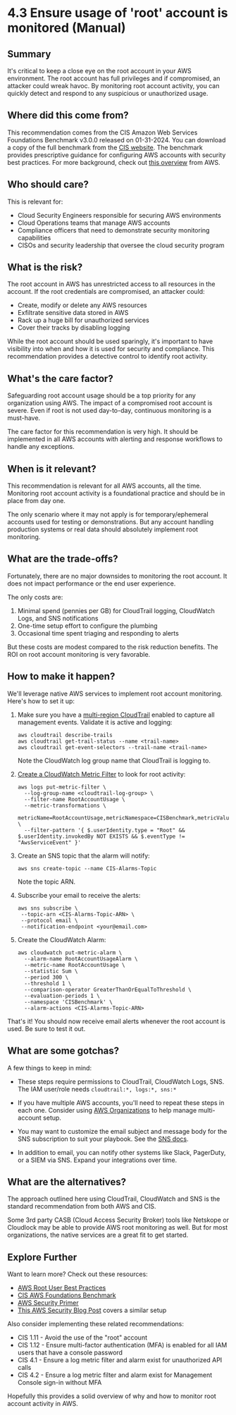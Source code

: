 # 4.3 Ensure usage of 'root' account is monitored (Manual)

## Summary
It's critical to keep a close eye on the root account in your AWS environment. The root account has full privileges and if compromised, an attacker could wreak havoc. By monitoring root account activity, you can quickly detect and respond to any suspicious or unauthorized usage.

## Where did this come from?
This recommendation comes from the CIS Amazon Web Services Foundations Benchmark v3.0.0 released on 01-31-2024. You can download a copy of the full benchmark from the [CIS website](https://downloads.cisecurity.org/#/). The benchmark provides prescriptive guidance for configuring AWS accounts with security best practices. For more background, check out [this overview](https://docs.aws.amazon.com/securityhub/latest/userguide/securityhub-cis-controls.html) from AWS.

## Who should care? 
This is relevant for:
- Cloud Security Engineers responsible for securing AWS environments
- Cloud Operations teams that manage AWS accounts
- Compliance officers that need to demonstrate security monitoring capabilities
- CISOs and security leadership that oversee the cloud security program

## What is the risk?
The root account in AWS has unrestricted access to all resources in the account. If the root credentials are compromised, an attacker could:
- Create, modify or delete any AWS resources 
- Exfiltrate sensitive data stored in AWS
- Rack up a huge bill for unauthorized services
- Cover their tracks by disabling logging 

While the root account should be used sparingly, it's important to have visibility into when and how it is used for security and compliance. This recommendation provides a detective control to identify root activity.

## What's the care factor?
Safeguarding root account usage should be a top priority for any organization using AWS. The impact of a compromised root account is severe. Even if root is not used day-to-day, continuous monitoring is a must-have.

The care factor for this recommendation is very high. It should be implemented in all AWS accounts with alerting and response workflows to handle any exceptions.

## When is it relevant?
This recommendation is relevant for all AWS accounts, all the time. Monitoring root account activity is a foundational practice and should be in place from day one.

The only scenario where it may not apply is for temporary/ephemeral accounts used for testing or demonstrations. But any account handling production systems or real data should absolutely implement root monitoring.

## What are the trade-offs?
Fortunately, there are no major downsides to monitoring the root account. It does not impact performance or the end user experience. 

The only costs are:
1) Minimal spend (pennies per GB) for CloudTrail logging, CloudWatch Logs, and SNS notifications 
2) One-time setup effort to configure the plumbing
3) Occasional time spent triaging and responding to alerts

But these costs are modest compared to the risk reduction benefits. The ROI on root account monitoring is very favorable.

## How to make it happen?
We'll leverage native AWS services to implement root account monitoring. Here's how to set it up:

1. Make sure you have a [multi-region CloudTrail](https://docs.aws.amazon.com/awscloudtrail/latest/userguide/receive-cloudtrail-log-files-from-multiple-regions.html) enabled to capture all management events. Validate it is active and logging:

   ```
   aws cloudtrail describe-trails
   aws cloudtrail get-trail-status --name <trail-name>
   aws cloudtrail get-event-selectors --trail-name <trail-name>
   ```

   Note the CloudWatch log group name that CloudTrail is logging to.

2. [Create a CloudWatch Metric Filter](https://docs.aws.amazon.com/AmazonCloudWatch/latest/logs/MonitoringLogData.html) to look for root activity:

   ```   
   aws logs put-metric-filter \
     --log-group-name <cloudtrail-log-group> \
     --filter-name RootAccountUsage \  
     --metric-transformations \
         metricName=RootAccountUsage,metricNamespace=CISBenchmark,metricValue=1 \
     --filter-pattern '{ $.userIdentity.type = "Root" && $.userIdentity.invokedBy NOT EXISTS && $.eventType != "AwsServiceEvent" }'
   ```

3. Create an SNS topic that the alarm will notify:

   ```
   aws sns create-topic --name CIS-Alarms-Topic
   ```
   
   Note the topic ARN.

4. Subscribe your email to receive the alerts:

   ```
   aws sns subscribe \
    --topic-arn <CIS-Alarms-Topic-ARN> \
    --protocol email \
    --notification-endpoint <your@email.com>
   ```

5. Create the CloudWatch Alarm: 

   ```
   aws cloudwatch put-metric-alarm \
     --alarm-name RootAccountUsageAlarm \
     --metric-name RootAccountUsage \
     --statistic Sum \
     --period 300 \
     --threshold 1 \
     --comparison-operator GreaterThanOrEqualToThreshold \
     --evaluation-periods 1 \
     --namespace 'CISBenchmark' \
     --alarm-actions <CIS-Alarms-Topic-ARN>
   ```

That's it! You should now receive email alerts whenever the root account is used. Be sure to test it out.

## What are some gotchas?
A few things to keep in mind:

- These steps require permissions to CloudTrail, CloudWatch Logs, SNS. The IAM user/role needs `cloudtrail:*, logs:*, sns:*`

- If you have multiple AWS accounts, you'll need to repeat these steps in each one. Consider using [AWS Organizations](https://aws.amazon.com/organizations/) to help manage multi-account setup.

- You may want to customize the email subject and message body for the SNS subscription to suit your playbook. See the [SNS docs](https://docs.aws.amazon.com/sns/latest/dg/welcome.html).

- In addition to email, you can notify other systems like Slack, PagerDuty, or a SIEM via SNS. Expand your integrations over time.

## What are the alternatives?
The approach outlined here using CloudTrail, CloudWatch and SNS is the standard recommendation from both AWS and CIS.

Some 3rd party CASB (Cloud Access Security Broker) tools like Netskope or Cloudlock may be able to provide AWS root monitoring as well. But for most organizations, the native services are a great fit to get started.

## Explore Further
Want to learn more? Check out these resources:

- [AWS Root User Best Practices](https://docs.aws.amazon.com/IAM/latest/UserGuide/best-practices.html#lock-away-credentials)
- [CIS AWS Foundations Benchmark](https://www.cisecurity.org/benchmark/amazon_web_services/)
- [AWS Security Primer](https://aws.amazon.com/security/introduction-to-aws-cloud-security/)
- [This AWS Security Blog Post](https://aws.amazon.com/blogs/security/how-to-receive-notifications-when-your-aws-accounts-root-access-keys-are-used/) covers a similar setup

Also consider implementing these related recommendations:

- CIS 1.11 - Avoid the use of the "root" account
- CIS 1.12 - Ensure multi-factor authentication (MFA) is enabled for all IAM users that have a console password
- CIS 4.1 - Ensure a log metric filter and alarm exist for unauthorized API calls 
- CIS 4.2 - Ensure a log metric filter and alarm exist for Management Console sign-in without MFA

Hopefully this provides a solid overview of why and how to monitor root account activity in AWS.